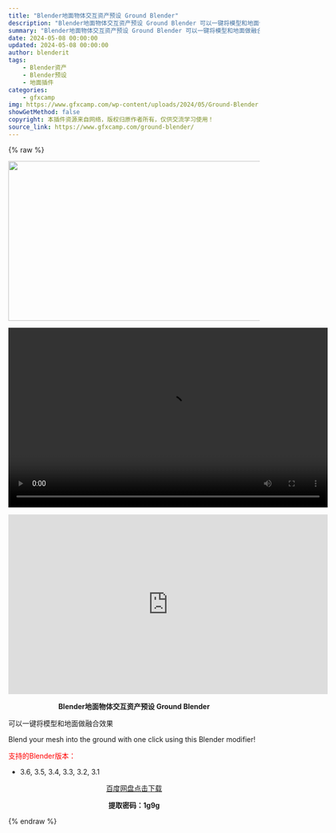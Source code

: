 ```yaml
---
title: "Blender地面物体交互资产预设 Ground Blender"
description: "Blender地面物体交互资产预设 Ground Blender 可以一键将模型和地面做融合效果 Blend your mesh into the ground with one click usin..."
summary: "Blender地面物体交互资产预设 Ground Blender 可以一键将模型和地面做融合效果 Blend your mesh into the ground with one click usin..."
date: 2024-05-08 00:00:00
updated: 2024-05-08 00:00:00
author: blenderit
tags: 
    - Blender资产
    - Blender预设
    - 地面插件
categories:
    - gfxcamp
img: https://www.gfxcamp.com/wp-content/uploads/2024/05/Ground-Blender.jpg
showGetMethod: false
copyright: 本插件资源来自网络，版权归原作者所有，仅供交流学习使用！
source_link: https://www.gfxcamp.com/ground-blender/
---
```


{% raw %}
<div><p><img decoding="async" class="aligncenter size-full wp-image-121239" src="https://www.gfxcamp.com/wp-content/uploads/2024/05/Ground-Blender.jpg" data-src="https://www.gfxcamp.com/wp-content/uploads/2024/05/Ground-Blender.jpg" alt="" width="640" height="320" data-srcset="https://www.gfxcamp.com/wp-content/uploads/2024/05/Ground-Blender.jpg 640w, https://www.gfxcamp.com/wp-content/uploads/2024/05/Ground-Blender-150x75.jpg 150w" data-sizes="(max-width: 640px) 100vw, 640px"><br>
</p><center><div style="width: 640px;" class="wp-video"><!--[if lt IE 9]><script>document.createElement('video');</script><![endif]-->
<video class="wp-video-shortcode" id="video-121238-1" width="640" height="360" preload="true" controls="controls"><source type="video/mp4" src="http://cloud.video.taobao.com/play/u/null/p/1/e/6/t/1/461401993135.mp4?_=1"></source><a href="http://cloud.video.taobao.com/play/u/null/p/1/e/6/t/1/461401993135.mp4">http://cloud.video.taobao.com/play/u/null/p/1/e/6/t/1/461401993135.mp4</a></video></div></center><p style="text-align: center;"><iframe loading="lazy" src="https://player.youku.com/embed/XNjM4OTI2Mjc3Mg==" width="640" height="360" frameborder="0" allowfullscreen="allowfullscreen" data-mce-fragment="1"></iframe></p><p style="text-align: center;"><strong>Blender地面物体交互资产预设 Ground Blender</strong></p><p>可以一键将模型和地面做融合效果</p><p>Blend your mesh into the ground with one click using this Blender modifier!</p><p style="text-align: left;"><span style="color: #ff0000;">支持的Blender版本：</span></p><ul>
<li style="text-align: left;">3.6, 3.5, 3.4, 3.3, 3.2, 3.1</li>
</ul><p style="text-align: center;"><a class="maxbutton-3 maxbutton maxbutton-baidu" target="_blank" rel="noopener" href="https://pan.baidu.com/s/1Ek2O62r1M9gggWWkgghl3A?pwd=1g9g"><span class="mb-text">百度网盘点击下载</span></a></p><p style="text-align: center;"><strong>提取密码：1g9g</strong></p></div>
<div style="display: none">gfxcamp</div>
{% endraw %}